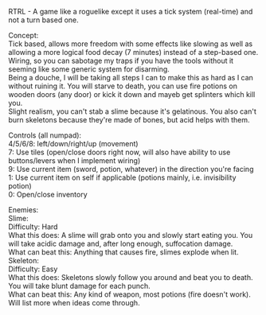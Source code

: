 RTRL - A game like a roguelike except it uses a tick system (real-time) and not a turn based one.  
  
Concept:  
  Tick based, allows more freedom with some effects like slowing as well as allowing a more logical food decay (7 minutes) instead of a step-based one.  
  Wiring, so you can sabotage my traps if you have the tools without it seeming like some generic system for disarming.  
  Being a douche, I will be taking all steps I can to make this as hard as I can without ruining it. You will starve to death, you can use fire potions on wooden doors (any door) or kick it down and mayeb get splinters which kill you.  
  Slight realism, you can't stab a slime because it's gelatinous. You also can't burn skeletons because they're made of bones, but acid helps with them.  
  
Controls (all numpad):  
  4/5/6/8: left/down/right/up (movement)  
  7: Use tiles (open/close doors right now, will also have ability to use buttons/levers when I implement wiring)  
  9: Use current item (sword, potion, whatever) in the direction you're facing  
  1: Use current item on self if applicable (potions mainly, i.e. invisibility potion)  
  0: Open/close inventory  
  
Enemies:  
  Slime:  
    Difficulty: Hard  
    What this does: A slime will grab onto you and slowly start eating you. You will take acidic damage and, after long enough, suffocation damage.  
    What can beat this: Anything that causes fire, slimes explode when lit.  
  Skeleton:  
    Difficulty: Easy  
    What this does: Skeletons slowly follow you around and beat you to death. You will take blunt damage for each punch.  
    What can beat this: Any kind of weapon, most potions (fire doesn't work).  
  Will list more when ideas come through.  

